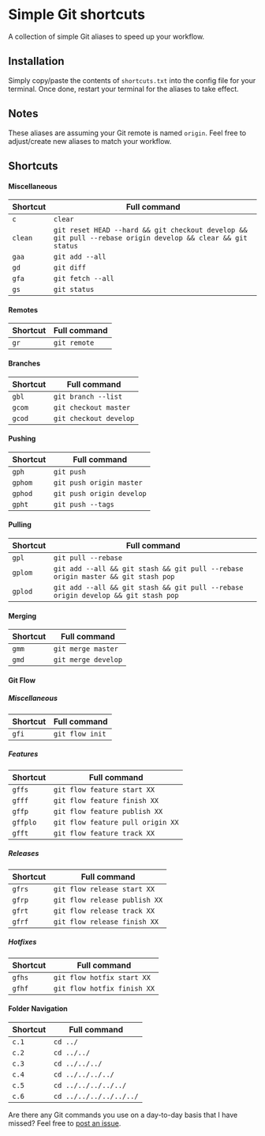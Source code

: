 # Simple Git shortcuts

A collection of simple Git aliases to speed up your workflow.

## Installation

Simply copy/paste the contents of `shortcuts.txt` into the config file for your terminal. Once done, restart your terminal for the aliases to take effect.

## Notes

These aliases are assuming your Git remote is named `origin`. Feel free to adjust/create new aliases to match your workflow.

## Shortcuts

#### Miscellaneous

| Shortcut  | Full command |
| ------------- | ------------- |
| `c`  | `clear`  |
| `clean`  | `git reset HEAD --hard && git checkout develop && git pull --rebase origin develop && clear && git status`  |
| `gaa`  | `git add --all`  |
| `gd`  | `git diff`  |
| `gfa`  | `git fetch --all`  |
| `gs`  | `git status`  |

#### Remotes

| Shortcut  | Full command |
| ------------- | ------------- |
| `gr`  | `git remote`  |

#### Branches

| Shortcut  | Full command |
| ------------- | ------------- |
| `gbl`  | `git branch --list`  |
| `gcom`  | `git checkout master`  |
| `gcod`  | `git checkout develop`  |

#### Pushing

| Shortcut  | Full command |
| ------------- | ------------- |
| `gph`  | `git push`  |
| `gphom`  | `git push origin master`  |
| `gphod`  | `git push origin develop`  |
| `gpht`  | `git push --tags`  |

#### Pulling

| Shortcut  | Full command |
| ------------- | ------------- |
| `gpl`  | `git pull --rebase`  |
| `gplom`  | `git add --all && git stash && git pull --rebase origin master && git stash pop`  |
| `gplod`  | `git add --all && git stash && git pull --rebase origin develop && git stash pop`  |

#### Merging

| Shortcut  | Full command |
| ------------- | ------------- |
| `gmm`  | `git merge master`  |
| `gmd`  | `git merge develop`  |

#### Git Flow

##### Miscellaneous

| Shortcut  | Full command |
| ------------- | ------------- |
| `gfi`  | `git flow init`  |

##### Features

| Shortcut  | Full command |
| ------------- | ------------- |
| `gffs`  | `git flow feature start XX`  |
| `gfff`  | `git flow feature finish XX`  |
| `gffp`  | `git flow feature publish XX`  |
| `gffplo`  | `git flow feature pull origin XX`  |
| `gfft`  | `git flow feature track XX`  |

##### Releases

| Shortcut  | Full command |
| ------------- | ------------- |
| `gfrs`  | `git flow release start XX`  |
| `gfrp`  | `git flow release publish XX`  |
| `gfrt`  | `git flow release track XX`  |
| `gfrf`  | `git flow release finish XX`  |

##### Hotfixes

| Shortcut  | Full command |
| ------------- | ------------- |
| `gfhs`  | `git flow hotfix start XX`  |
| `gfhf`  | `git flow hotfix finish XX`  |

#### Folder Navigation

| Shortcut  | Full command |
| ------------- | ------------- |
| `c.1`  | `cd ../`  |
| `c.2`  | `cd ../../`  |
| `c.3`  | `cd ../../../`  |
| `c.4`  | `cd ../../../../`  |
| `c.5`  | `cd ../../../../../`  |
| `c.6`  | `cd ../../../../../../`  |

Are there any Git commands you use on a day-to-day basis that I have missed? Feel free to [post an issue](https://github.com/jamiewade/git-shortcuts/issues).
